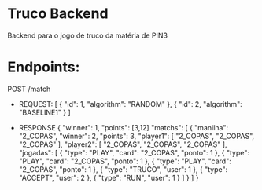 # Truco Backend
Backend para o jogo de truco da matéria de PIN3


# Endpoints:
POST /match
- REQUEST:
[
    {
        "id": 1,
        "algorithm": "RANDOM"
    },
    {
        "id": 2,
        "algorithm": "BASELINE1"
    }
]


- RESPONSE
{
	"winner": 1,
	"points": [3,12]
	"matchs": [
		{
			"manilha": "2_COPAS",
			"winner": 2,
			"points": 3,
			"player1": [
				"2_COPAS",
				"2_COPAS",
				"2_COPAS"
			],
			"player2": [
				"2_COPAS",
				"2_COPAS",
				"2_COPAS"
			],
			"jogadas": [
				{
					"type": "PLAY",
					"card": "2_COPAS",
					"ponto": 1
				},
				{
					"type": "PLAY",
					"card": "2_COPAS",
					"ponto": 1
				},
				{
					"type": "PLAY",
					"card": "2_COPAS",
					"ponto": 1
				},
				{
					"type": "TRUCO",
					"user": 1
				},
				{
					"type": "ACCEPT",
					"user": 2
				},
				{
					"type": "RUN",
					"user": 1
				}
			]
		}
	]
}
